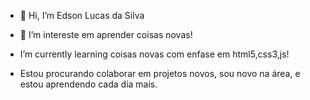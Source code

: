 - 👋 Hi, I’m Edson Lucas da Silva
- 👀 I’m intereste em aprender coisas novas!

-  I’m currently learning coisas novas com enfase em html5,css3,js!
-  Estou procurando colaborar em projetos novos, sou novo na área, e estou aprendendo cada dia mais.
<!---
Edson-html-css-js/Edson-html-css-js is a ✨ special ✨ repository because its `README.md` (this file) appears on your GitHub profile.
You can click the Preview link to take a look at your changes.
--->
